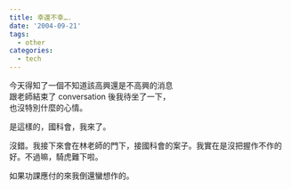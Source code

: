 ```yaml
---
title: 幸還不幸….
date: '2004-09-21'
tags:
  - other
categories:
  - tech
---
```

今天得知了一個不知道該高興還是不高興的消息  
跟老師結束了 conversation 後我待坐了一下，  
也沒特別什麼的心情。  
  
是這樣的，國科會，我來了。  
  
沒錯。我接下來會在林老師的門下，接國科會的案子。我實在是沒把握作不作的好。不過嘛，騎虎難下啦。  
  
如果功課應付的來我倒還蠻想作的。